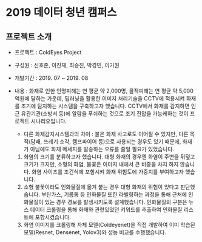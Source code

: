 # 2019 데이터 청년 캠퍼스
## 프로젝트 소개
- 프로젝트 : ColdEyes Project
- 구성원   : 신호준, 이진재, 최승진, 박경민, 이가원
- 개발기간 : 2019. 07 ~ 2019. 08
- 내용     :
화재로 인한 인명피해는 연 평균 약 2,000명, 물적피해는 연 평균 약 5,000억원에 달하는 가운데, 딥러닝을 활용한 이미지 처리기술을 CCTV에 적용시켜 화재를 조기에 탐지하는 시스템을 구축하고자 했습니다. CCTV에서 화재를 감지하면 인근 유관기관(소방서 등)에 알람을 푸쉬하는 것으로 조기 진압을 가능케하는 것이 프로젝트 시나리오입니다.

  - 다른 화재감지시스템과의 차이 :
  불은 화재 사고로도 이어질 수 있지만, 다른 목적(담배, 쓰레기 소각, 캠프파이어 등)으로 사용되는 경우도 있기 때문에, 화재가 아님에도 화재 메세지를 발송하는 오류를 줄일 필요가 있었습니다.
  1. 화염의 크기를 분류하고자 했습니다. 대형 화재의 경우엔 화염이 주변을 뒤덮고 크기가 크지만, 소형의 화염, 불꽃은 이미지 내에서 큰 비중을 차지 하지 않습니다. 화염 사이즈를 조건식에 포함시켜 화재 위험도에 가중치를 부여하고자 했습니다.
  2. 소형 불꽃이라도 인화물질에 옮겨 붙는 경우 대형 화재의 위험이 있다고 판단했습니다. 부탄가스, 기름통 등 인화물질 또한 라벨링하는 과정을 통해 근처에 인화물질이 있는 경우 경보를 발생시키도록 설계했습니다. 인화물질의 구분은 뉴스 데이터 크롤링을 통해 화재와 관련있었던 키워드를 추출하여 인화물질 리스트에 포함시켰습니다.
  3. 화염 이미지를 크롤링해 자체 모델(Coldeyenet)을 직접 개발하여 이미 학습된 모델(Resnet, Densenet, Yolov3)와 성능 비교를 수행했습니다.
  


